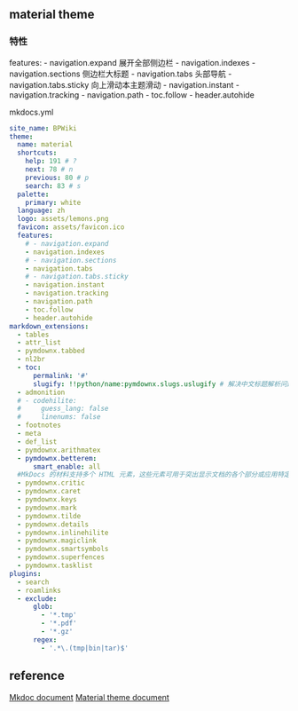 ## material theme
### 特性
 features:
    - navigation.expand 展开全部侧边栏
    - navigation.indexes
    - navigation.sections 侧边栏大标题
    - navigation.tabs 头部导航
     - navigation.tabs.sticky 向上滑动本主题滑动
    - navigation.instant
    - navigation.tracking
    - navigation.path
    - toc.follow
    - header.autohide

mkdocs.yml
``` yml
site_name: BPWiki
theme:
  name: material
  shortcuts:
    help: 191 # ?
    next: 78 # n
    previous: 80 # p
    search: 83 # s
  palette:
    primary: white
  language: zh
  logo: assets/lemons.png
  favicon: assets/favicon.ico
  features:
    # - navigation.expand
    - navigation.indexes
    # - navigation.sections
    - navigation.tabs
    # - navigation.tabs.sticky
    - navigation.instant
    - navigation.tracking
    - navigation.path
    - toc.follow
    - header.autohide
markdown_extensions:
  - tables
  - attr_list
  - pymdownx.tabbed
  - nl2br
  - toc:
      permalink: '#'
      slugify: !!python/name:pymdownx.slugs.uslugify # 解决中文标题解析问题
  - admonition
  # - codehilite:
  #     guess_lang: false
  #     linenums: false
  - footnotes
  - meta
  - def_list
  - pymdownx.arithmatex
  - pymdownx.betterem:
      smart_enable: all
  #MkDocs 的材料支持多个 HTML 元素，这些元素可用于突出显示文档的各个部分或应用特定格式。 此外，还支持 Critic Markup，增加了显示文档更改建议的功能。
  - pymdownx.critic
  - pymdownx.caret
  - pymdownx.keys
  - pymdownx.mark
  - pymdownx.tilde
  - pymdownx.details
  - pymdownx.inlinehilite
  - pymdownx.magiclink
  - pymdownx.smartsymbols
  - pymdownx.superfences
  - pymdownx.tasklist
plugins:
  - search
  - roamlinks
  - exclude:
      glob:
        - '*.tmp'
        - '*.pdf'
        - '*.gz'
      regex:
        - '.*\.(tmp|bin|tar)$'
```` 

## reference
[Mkdoc document](https://squidfunk.github.io/mkdocs-material/setup/changing-the-logo-and-icons/)
[Material theme document](https://squidfunk.github.io/mkdocs-material/setup/changing-the-logo-and-icons/)
